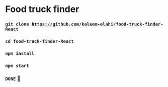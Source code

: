 # Food truck finder

### `git clone https://github.com/kaleem-elahi/food-truck-finder-React`
### `cd food-truck-finder-React`
### `npm install`
### `npm start`
###  `DONE` 👏
